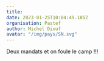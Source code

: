 ```yaml
---
title: 
date: 2023-01-25T10:04:49.185Z
organisation: Pastef
author: Michel Diouf
avatar: "/img/pays/SN.svg"
---
```


Deux mandats et on foule le camp !!!